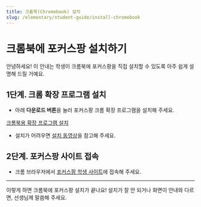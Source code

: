 ```yaml
---
title: 크롬북(Chromebook) 설치
slug: /elementary/student-guide/install-chromebook
---
```


# 크롬북에 포커스팡 설치하기

안녕하세요!
이 안내는 학생이 크롬북에 포커스팡을 직접 설치할 수 있도록 아주 쉽게 설명해 드릴 거예요.

## 1단계. 크롬 확장 프로그램 설치
- 아래 **다운로드 버튼**을 눌러 포커스팡 크롬 확장 프로그램을 설치해 주세요.

<p class="fp-download-btn-wrap">
  <a class="fp-download-btn fp-download-btn-green" href="https://chromewebstore.google.com/detail/%ED%8F%AC%EC%BB%A4%EC%8A%A4%ED%8C%A1-ai-%ED%81%AC%EB%A1%AC%EC%97%A3%EC%A7%80%EC%9A%A9/egokmjmmjaeeipngkeljjaoibjafeacp" target="_blank" rel="noopener noreferrer">크롬북용 확장 프로그램 설치</a>
</p>

- 설치가 어려우면 [설치 동영상](https://focuspang.com/_dn_.html#Google)을 참고해 주세요.

## 2단계. 포커스팡 사이트 접속
- 크롬 브라우저에서 [포커스팡 학생 사이트](https://student.focuspang.com)에 접속해 주세요.

---

이렇게 하면 크롬북에 포커스팡 설치가 끝나요!
설치가 잘 안 되거나 화면이 안내와 다르면, 선생님께 말씀해 주세요.
